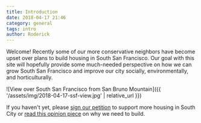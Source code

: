 ```yaml
---
title: Introduction
date: 2018-04-17 21:46
category: general
tags: intro
author: Roderick
---
```

Welcome! Recently some of our more conservative neighbors have become upset over plans to build housing in South San Francisco. Our goal with this site will hopefully provide some much-needed perspective on how we can grow South San Francisco and improve our city socially, environmentally, and horticulturally.

![View over South San Francisco from San Bruno Mountain]({{ '/assets/img/2018-04-17-ssf-view.jpg' | relative_url }})

If you haven't yet, please [sign our petition](https://www.change.org/p/karyl-matsumoto-help-us-build-homes-in-south-san-francisco) to support more housing in South City or [read this opinion piece](https://www.smdailyjournal.com/opinion/guest_perspectives/in-defense-of-high-density-housing-near-south-city-bart/article_920a9eac-475a-11e8-bc6c-b33c11c3201f.html) on why we need to build.

